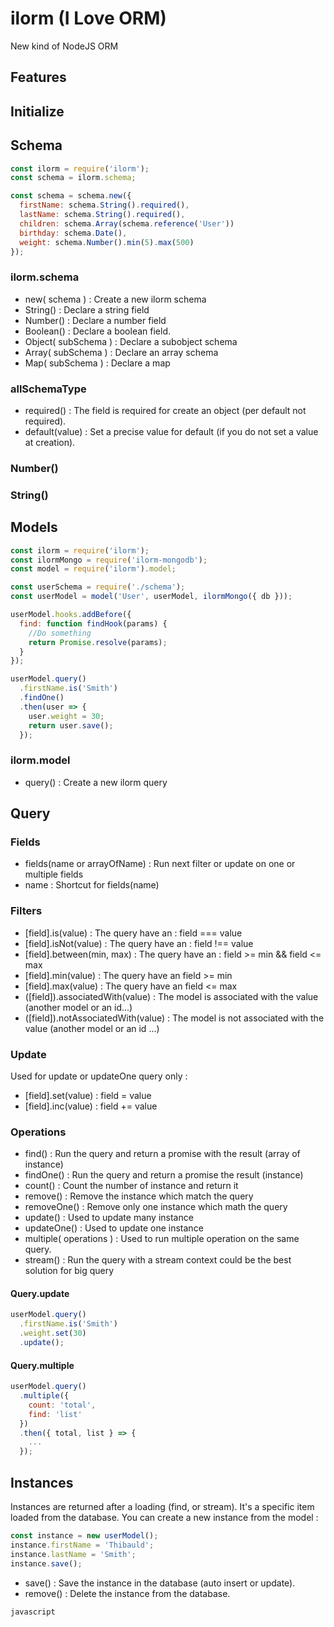 # ilorm (I Love ORM)
New kind of NodeJS ORM

## Features

## Initialize

## Schema
```javascript
const ilorm = require('ilorm');
const schema = ilorm.schema;

const schema = schema.new({
  firstName: schema.String().required(),
  lastName: schema.String().required(),
  children: schema.Array(schema.reference('User'))
  birthday: schema.Date(),
  weight: schema.Number().min(5).max(500)
});

```
### ilorm.schema ###
* new( schema ) : Create a new ilorm schema
* String() : Declare a string field
* Number() : Declare a number field
* Boolean() : Declare a boolean field.
* Object( subSchema ) : Declare a subobject schema
* Array( subSchema ) : Declare an array schema
* Map( subSchema ) : Declare a map

### allSchemaType ###
* required() : The field is required for create an object (per default not required).
* default(value) : Set a precise value for default (if you do not set a value at creation).

### Number() ###

### String() ###

## Models
```javascript
const ilorm = require('ilorm');
const ilormMongo = require('ilorm-mongodb');
const model = require('ilorm').model;

const userSchema = require('./schema');
const userModel = model('User', userModel, ilormMongo({ db }));

userModel.hooks.addBefore({
  find: function findHook(params) {
    //Do something
    return Promise.resolve(params);
  }
});

userModel.query()
  .firstName.is('Smith')
  .findOne()
  .then(user => {
    user.weight = 30;
    return user.save();
  });
```

### ilorm.model ###
* query() : Create a new ilorm query

## Query ##
### Fields ###
* fields(name or arrayOfName) : Run next filter or update on one or multiple fields
* name : Shortcut for fields(name)

### Filters ###
* [field].is(value) : The query have an : field === value
* [field].isNot(value) : The query have an : field !== value
* [field].between(min, max) : The query have an : field >= min && field <= max
* [field].min(value) : The query have an field >= min
* [field].max(value) : The query have an field <= max
* ([field]).associatedWith(value) : The model is associated with the value (another model or an id...)
* ([field]).notAssociatedWith(value) : The model is not associated with the value (another model or an id ...)

### Update ###
Used for update or updateOne query only :
* [field].set(value) : field = value
* [field].inc(value) : field += value

### Operations ###
* find() : Run the query and return a promise with the result (array of instance)
* findOne() : Run the query and return a promise the result (instance)
* count() : Count the number of instance and return it
* remove() : Remove the instance which match the query
* removeOne() : Remove only one instance which math the query
* update() : Used to update many instance
* updateOne() : Used to update one instance
* multiple( operations ) : Used to run multiple operation on the same query.
* stream() : Run the query with a stream context could be the best solution for big query


#### Query.update ####

```javascript
userModel.query()
  .firstName.is('Smith')
  .weight.set(30)
  .update();

```

#### Query.multiple ####

```javascript
userModel.query()
  .multiple({
    count: 'total',
    find: 'list'
  })
  .then({ total, list } => {
    ...
  });
```

## Instances
Instances are returned after a loading (find, or stream). It's a specific item loaded from the database. You can create a new instance from the model :
```javascript
const instance = new userModel();
instance.firstName = 'Thibauld';
instance.lastName = 'Smith';
instance.save();
```
* save() : Save the instance in the database (auto insert or update).
* remove() : Delete the instance from the database.

```javascript```
